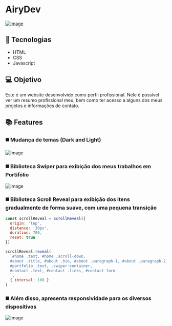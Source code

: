 # AiryDev

<a href="https://airydev.com.br/#home">![image](https://user-images.githubusercontent.com/48057126/131555237-98d45448-f1fd-49ce-b970-b0491bfc1981.png)</a>

## 🚀 Tecnologias

<ul>
  <li>HTML</li>
  <li>CSS</li>
  <li>Javascript</li>
</ul>

## 💻 Objetivo

Este é um website desenvolvido como perfil profissional. Nele é possível ver um resumo profissional meu, bem como ter acesso a alguns dos meus projetos e informações de contato.

## 📚 Features

### ◼️ Mudança de temas (Dark and Light)

![image](https://user-images.githubusercontent.com/48057126/131557006-09ee3b27-e960-4777-9ce0-210954356e33.png)

####

### ◼️ Biblioteca Swiper para exibição dos meus trabalhos em Portifólio

![image](https://user-images.githubusercontent.com/48057126/131558013-20584811-ddc7-459b-b374-a4bd641dc480.png)

####

### ◼️ Biblioteca Scroll Reveal para exibição dos itens gradualmente de forma suave, com uma pequena transição

```js
const scrollReveal = ScrollReveal({
  origin: 'top',
  distance: '30px',
  duration: 700,
  reset: true
})

scrollReveal.reveal(
  `#home .text, #home .scroll-down,
  #about .title, #about .bio, #about .paragraph-1, #about .paragraph-2,
  #portfolio .text, .swiper-container,
  #contact .text, #contact .links, #contact form
  `,
  { interval: 100 }
)
```

### ◼️ Além disso, apresenta responsividade para os diversos dispositivos

![image](https://user-images.githubusercontent.com/48057126/131559653-3b12b7f1-46bf-4842-a236-cf76ecad0665.png)
